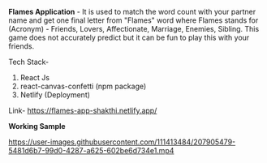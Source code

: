 **Flames Application**
    - It is used to match the word count with your partner name and get one final letter from "Flames" word where Flames stands for (Acronym) - Friends, Lovers, Affectionate, Marriage, Enemies, Sibling. This game does not accurately predict but it can be fun to play this with your friends.
    
Tech Stack- 
  1. React Js 
  2. react-canvas-confetti (npm package)
  3. Netlify (Deployment)
 
Link- https://flames-app-shakthi.netlify.app/

**Working Sample**

https://user-images.githubusercontent.com/111413484/207905479-5481d6b7-99d0-4287-a625-602be6d734e1.mp4

